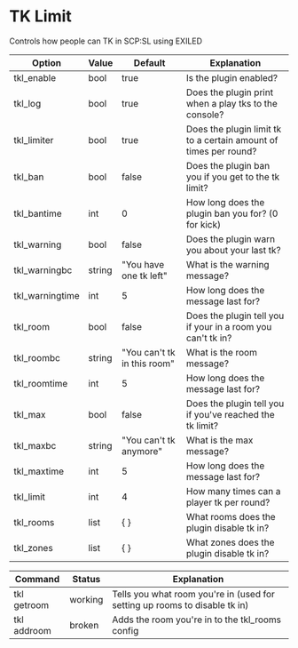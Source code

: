 # TK Limit
Controls how people can TK in SCP:SL using EXILED

| Option          | Value  | Default                     | Explanation                                                      |
|-----------------|--------|-----------------------------|------------------------------------------------------------------|
| tkl_enable      | bool   | true                        | Is the plugin enabled?                                           |
| tkl_log         | bool   | true                        | Does the plugin print when a play tks to the console?            |
| tkl_limiter     | bool   | true                        | Does the plugin limit tk to a certain amount of times per round? |
| tkl_ban         | bool   | false                       | Does the plugin ban you if you get to the tk limit?              |
| tkl_bantime     | int    | 0                           | How long does the plugin ban you for? (0 for kick)               |
| tkl_warning     | bool   | false                       | Does the plugin warn you about your last tk?                     |
| tkl_warningbc   | string | "You have one tk left"      | What is the warning message?                                     |
| tkl_warningtime | int    | 5                           | How long does the message last for?                              |
| tkl_room        | bool   | false                       | Does the plugin tell you if your in a room you can't tk in?      |
| tkl_roombc      | string | "You can't tk in this room" | What is the room message?                                        |
| tkl_roomtime    | int    | 5                           | How long does the message last for?                              |
| tkl_max         | bool   | false                       | Does the plugin tell you if you've reached the tk limit?         |
| tkl_maxbc       | string | "You can't tk anymore"      | What is the max message?                                         |
| tkl_maxtime     | int    | 5                           | How long does the message last for?                              |
| tkl_limit       | int    | 4                           | How many times can a player tk per round?                        |
| tkl_rooms       | list   | { }                         | What rooms does the plugin disable tk in?                        |
| tkl_zones       | list   | { }                         | What zones does the plugin disable tk in?                        |

| Command         | Status  | Explanation                                                                |
|-----------------|---------|----------------------------------------------------------------------------|
| tkl getroom     | working | Tells you what room you're in (used for setting up rooms to disable tk in) |
| tkl addroom     | broken  | Adds the room you're in to the tkl_rooms config                            |
